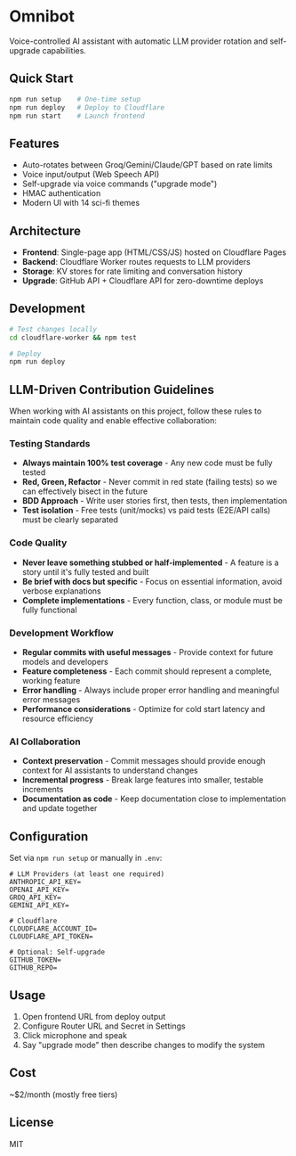 # Omnibot

Voice-controlled AI assistant with automatic LLM provider rotation and self-upgrade capabilities.

## Quick Start

```bash
npm run setup    # One-time setup
npm run deploy   # Deploy to Cloudflare
npm run start    # Launch frontend
```

## Features

- Auto-rotates between Groq/Gemini/Claude/GPT based on rate limits
- Voice input/output (Web Speech API)
- Self-upgrade via voice commands ("upgrade mode")
- HMAC authentication
- Modern UI with 14 sci-fi themes

## Architecture

- **Frontend**: Single-page app (HTML/CSS/JS) hosted on Cloudflare Pages
- **Backend**: Cloudflare Worker routes requests to LLM providers
- **Storage**: KV stores for rate limiting and conversation history
- **Upgrade**: GitHub API + Cloudflare API for zero-downtime deploys

## Development

```bash
# Test changes locally
cd cloudflare-worker && npm test

# Deploy
npm run deploy
```

## LLM-Driven Contribution Guidelines

When working with AI assistants on this project, follow these rules to maintain code quality and enable effective collaboration:

### Testing Standards
- **Always maintain 100% test coverage** - Any new code must be fully tested
- **Red, Green, Refactor** - Never commit in red state (failing tests) so we can effectively bisect in the future
- **BDD Approach** - Write user stories first, then tests, then implementation
- **Test isolation** - Free tests (unit/mocks) vs paid tests (E2E/API calls) must be clearly separated

### Code Quality
- **Never leave something stubbed or half-implemented** - A feature is a story until it's fully tested and built
- **Be brief with docs but specific** - Focus on essential information, avoid verbose explanations
- **Complete implementations** - Every function, class, or module must be fully functional

### Development Workflow
- **Regular commits with useful messages** - Provide context for future models and developers
- **Feature completeness** - Each commit should represent a complete, working feature
- **Error handling** - Always include proper error handling and meaningful error messages
- **Performance considerations** - Optimize for cold start latency and resource efficiency

### AI Collaboration
- **Context preservation** - Commit messages should provide enough context for AI assistants to understand changes
- **Incremental progress** - Break large features into smaller, testable increments
- **Documentation as code** - Keep documentation close to implementation and update together

## Configuration

Set via `npm run setup` or manually in `.env`:

```env
# LLM Providers (at least one required)
ANTHROPIC_API_KEY=
OPENAI_API_KEY=
GROQ_API_KEY=
GEMINI_API_KEY=

# Cloudflare
CLOUDFLARE_ACCOUNT_ID=
CLOUDFLARE_API_TOKEN=

# Optional: Self-upgrade
GITHUB_TOKEN=
GITHUB_REPO=
```

## Usage

1. Open frontend URL from deploy output
2. Configure Router URL and Secret in Settings
3. Click microphone and speak
4. Say "upgrade mode" then describe changes to modify the system

## Cost

~$2/month (mostly free tiers)

## License

MIT
